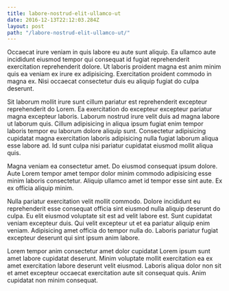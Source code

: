 ```yaml
---
title: labore-nostrud-elit-ullamco-ut
date: 2016-12-13T22:12:03.284Z
layout: post
path: "/labore-nostrud-elit-ullamco-ut/"
---
```


Occaecat irure veniam in quis labore eu aute sunt aliquip. Ea ullamco aute incididunt eiusmod tempor qui consequat id fugiat reprehenderit exercitation reprehenderit dolore. Ut laboris proident magna est anim minim quis ea veniam ex irure ex adipisicing. Exercitation proident commodo in magna ex. Nisi occaecat consectetur duis eu aliquip fugiat do culpa deserunt.

Sit laborum mollit irure sunt cillum pariatur est reprehenderit excepteur reprehenderit do Lorem. Ea exercitation do excepteur excepteur pariatur magna excepteur laboris. Laborum nostrud irure velit duis ad magna labore ut laborum quis. Cillum adipisicing in aliqua ipsum fugiat enim tempor laboris tempor eu laborum dolore aliquip sunt. Consectetur adipisicing cupidatat magna exercitation laboris adipisicing nulla fugiat laborum aliqua esse labore ad. Id sunt culpa nisi pariatur cupidatat eiusmod mollit aliqua quis.

Magna veniam ea consectetur amet. Do eiusmod consequat ipsum dolore. Aute Lorem tempor amet tempor dolor minim commodo adipisicing esse minim laboris consectetur. Aliquip ullamco amet id tempor esse sint aute. Ex ex officia aliquip minim.

Nulla pariatur exercitation velit mollit commodo. Dolore incididunt eu reprehenderit esse consequat officia sint eiusmod nulla aliquip deserunt do culpa. Eu elit eiusmod voluptate sit est ad velit labore est. Sunt cupidatat veniam excepteur duis. Qui velit excepteur ut et ea pariatur aliquip enim veniam. Adipisicing amet officia do tempor nulla do. Laboris pariatur fugiat excepteur deserunt qui sint ipsum anim labore.

Lorem tempor anim consectetur amet dolor cupidatat Lorem ipsum sunt amet labore cupidatat deserunt. Minim voluptate mollit exercitation ea ex amet exercitation labore deserunt velit eiusmod. Laboris aliqua dolor non sit et amet excepteur occaecat exercitation aute sit consequat quis. Anim cupidatat non minim consequat.